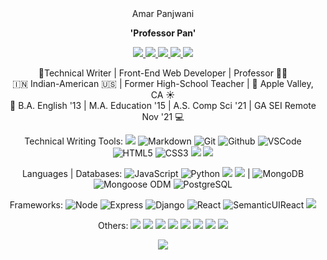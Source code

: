 
<!-- ![](https://img.shields.io/badge/-M-333?style=flat&logo=m) -->
<div align="center">
 Amar Panjwani  
 
 __'Professor Pan'__
 
 
 
  <a href="mailto:amar.panjwani@gmail.com" target="_blank">
    <img src="https://img.shields.io/badge/-amar.panjwani@gmail.com-c14438?style=flat&logo=Gmail&logoColor=white">
 </a>
 
 <a href="https://www.github.com/amarpan/" target="_blank">
      <img src="https://img.shields.io/badge/-github.com/amarpan-orange?style=flat&logo=GitHub&logoColor=white">
 </a> 
 
  <a href="https://amarpan.github.io" target="_blank">
    <img src="https://img.shields.io/badge/-Portfolio:_amarpan.github.io-gold?style=flat&logo="
 </a>
   
   <a href="https://www.linkedin.com/in/amarpan/" target="_blank">
      <img src="https://img.shields.io/badge/-linkedin.com/in/amarpan-blue?style=flat&logo=Linkedin&logoColor=white">
 </a>    
  
  
 <a href="https://medium.com/@amarpan">
    <img src="https://img.shields.io/badge/-medium.com/@amarpan-darkgreen?style=flat&logo=medium">
 </a>
  
📝Technical Writer | Front-End Web Developer | Professor 👨‍🏫      
:india: Indian-American :us: | Former High-School Teacher | 🍎 Apple Valley, CA ☀️     
📘 B.A. English '13 | M.A. Education '15 | A.S. Comp Sci '21 | GA SEI Remote Nov '21 💻
 



<!-- 👯 I’m looking to collaborate on ... -->
<!-- 🤔 I’m looking for help with ... -->
<!-- [![Anurag's GitHub stats](https://github-readme-stats.vercel.app/api?username=amarpan)](https://github.com/anuraghazra/github-readme-stats) -->
 Technical Writing Tools: 
![](https://img.shields.io/badge/-Linux_Mint-333?style=flat&logo=linuxmint)
![Markdown](https://img.shields.io/badge/-Markdown-333?style=flat&logo=markdown)
![Git](https://img.shields.io/badge/-Git-333?style=flat&logo=git)
![Github](https://img.shields.io/badge/-Github-333?style=flat&logo=github)
![VSCode](https://img.shields.io/badge/-VS_Code-333?style=flat&logo=visualstudio)
![HTML5](https://img.shields.io/badge/-HTML5-333?style=flat&logo=html5)
![CSS3](https://img.shields.io/badge/-CSS-333?style=flat&logo=css3)
![](https://img.shields.io/badge/-Vim-333?style=flat&logo=vim)
   ![](https://img.shields.io/badge/-GNU_bash-333?style=flat&logo=gnubash)
 

 
Languages | Databases:  		![JavaScript](https://img.shields.io/badge/-JavaScript-333?style=flat&logo=javascript) 
![Python](https://img.shields.io/badge/-Python-333?style=flat&logo=python)
![](https://img.shields.io/badge/-Java-333?style=flat&logo=java)
![](https://img.shields.io/badge/-C++-333?style=flat&logo=cplusplus) |
 ![MongoDB](https://img.shields.io/badge/-MongoDB-333?style=flat&logo=mongodb)
 ![Mongoose ODM](https://img.shields.io/badge/-Mongoose_ODM-333?style=flat&logo=mongodb)
![PostgreSQL](https://img.shields.io/badge/-PostgreSQL-333?style=flat&logo=postgresql)

 
 Frameworks: 
 ![Node](https://img.shields.io/badge/-Node-333?style=flat&logo=node.js)
![Express](https://img.shields.io/badge/-Express-333?style=flat&logo=express)
![Django](https://img.shields.io/badge/-Django-333?style=flat&logo=django)
![React](https://img.shields.io/badge/-React-333?style=flat&logo=react)
 ![SemanticUIReact](https://img.shields.io/badge/-Semantic%20UI%20React-333?style=flat&logo=semanticuireact)
![](https://img.shields.io/badge/-Materialize_CSS-333?style=flat&logo=materialdesign) 
 
Others: ![](https://img.shields.io/badge/-Zoom-333?style=flat&logo=zoom)
![](https://img.shields.io/badge/-Slack-333?style=flat&logo=slack)
![](https://img.shields.io/badge/-Discord-333?style=flat&logo=discord)
![](https://img.shields.io/badge/-Trello-333?style=flat&logo=trello)
 ![](https://img.shields.io/badge/-Heroku-333?style=flat&logo=heroku)
![](https://img.shields.io/badge/-Replit-333?style=flat&logo=replit)
  ![](https://img.shields.io/badge/-Windows-333?style=flat&logo=windows)
    ![](https://img.shields.io/badge/-Canva-333?style=flat&logo=canva)
<!--![](https://visitor-badge.glitch.me/badge?page_id=sdkdeepa.sdk.deepa) -->
<!-- [![Top Langs](https://github-readme-stats.vercel.app/api/top-langs/?username=amarpan&layout=compact)](https://github.com/amarpan/)       -->  
![](https://visitor-badge.glitch.me/badge?page_id=amarpan.amarpan)
<!-- ![](https://github-readme-streak-stats.herokuapp.com/?user=amarpan) -->
  </div>
